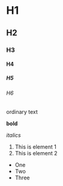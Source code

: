 # H1
## H2
### H3
#### H4
##### H5
###### H6

ordinary text

**bold**

*italics*

1. This is element 1
2. This is element 2

* One
* Two
* Three

